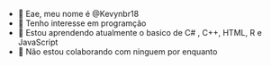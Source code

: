 - 👋 Eae, meu nome é @Kevynbr18
- 👀 Tenho interesse em programção
- 🌱 Estou aprendendo atualmente o basico de C# , C++, HTML, R e JavaScript
- 💞️ Não estou colaborando com ninguem por enquanto
<!---
Kevynbr18/Kevynbr18 is a ✨ special ✨ repository because its `README.md` (this file) appears on your GitHub profile.
You can click the Preview link to take a look at your changes.
--->
